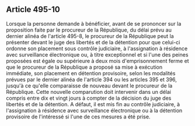 Article 495-10
----
Lorsque la personne demande à bénéficier, avant de se prononcer sur la
proposition faite par le procureur de la République, du délai prévu au dernier
alinéa de l'article 495-8, le procureur de la République peut la présenter
devant le juge des libertés et de la détention pour que celui-ci ordonne son
placement sous contrôle judiciaire, à l'assignation à résidence avec
surveillance électronique ou, à titre exceptionnel et si l'une des peines
proposées est égale ou supérieure à deux mois d'emprisonnement ferme et que le
procureur de la République a proposé sa mise à exécution immédiate, son
placement en détention provisoire, selon les modalités prévues par le dernier
alinéa de l'article 394 ou les articles 395 et 396, jusqu'à ce qu'elle
comparaisse de nouveau devant le procureur de la République. Cette nouvelle
comparution doit intervenir dans un délai compris entre dix et vingt jours à
compter de la décision du juge des libertés et de la détention. A défaut, il est
mis fin au contrôle judiciaire, à l'assignation à résidence avec surveillance
électronique ou à la détention provisoire de l'intéressé si l'une de ces mesures
a été prise.
